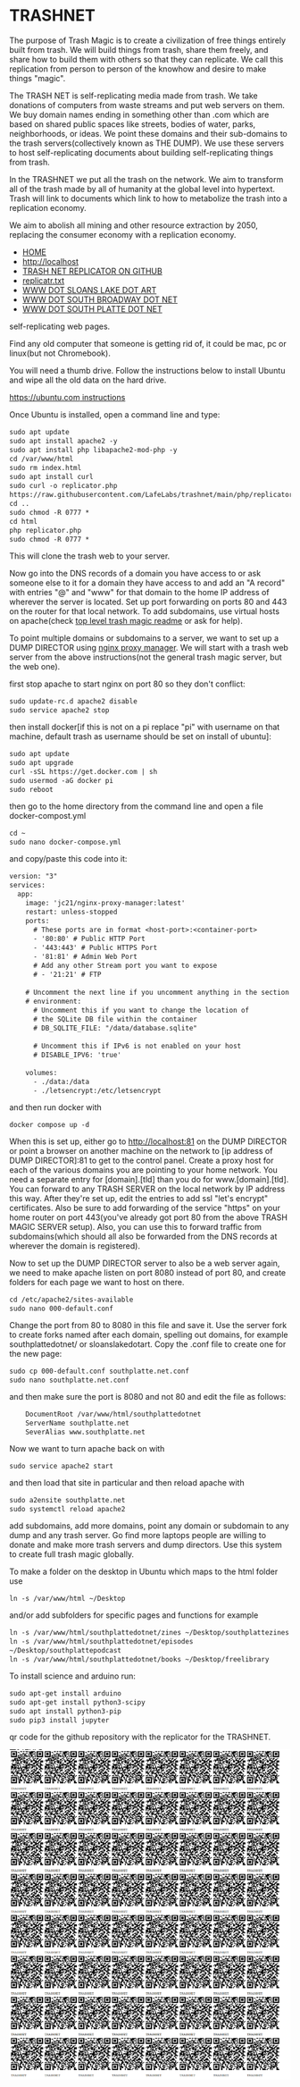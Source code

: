 # TRASHNET 

The purpose of Trash Magic is to create a civilization of free things entirely built from trash.  We will build things from trash, share them freely, and share how to build them with others so that they can replicate.  We call this replication from person to person of the knowhow and desire to make things "magic".  

The TRASH NET is self-replicating media made from trash. We take donations of computers from waste streams and put web servers on them. We buy domain names ending in something other than .com which are based on shared public spaces like streets, bodies of water, parks, neighborhoods, or ideas.  We point these domains and their sub-domains to the trash servers(collectively known as THE DUMP).  We use these servers to host self-replicating documents about building self-replicating things from trash.  

In the TRASHNET we put all the trash on the network.  We aim to transform all of the trash made by all of humanity at the global level into hypertext. Trash will link to documents which link to how to metabolize the trash into a replication economy. 


We aim to abolish all mining and other resource extraction by 2050, replacing the consumer economy with a replication economy.

 - [HOME](index.html)
 - [http://localhost](http://localhost)
 - [TRASH NET REPLICATOR ON GITHUB](https://github.com/LafeLabs/trashnet)
 - [replicatr.txt](https://raw.githubusercontent.com/LafeLabs/trashnet/main/php/replicator.txt)
 - [WWW DOT SLOANS LAKE DOT ART](https://www.sloanslake.art)
 - [WWW DOT SOUTH BROADWAY DOT NET](https://www.southbroadway.net)
 - [WWW DOT SOUTH PLATTE DOT NET](https://www.southplatte.net)

self-replicating web pages.

Find any old computer that someone is getting rid of, it could be mac, pc or linux(but not Chromebook).  

You will need a thumb drive.  Follow the instructions below to install Ubuntu and wipe all the old data on the hard drive.

[https://ubuntu.com instructions](https://ubuntu.com/tutorials/install-ubuntu-desktop#1-overview)

Once Ubuntu is installed, open a command line and type:

```
sudo apt update
sudo apt install apache2 -y
sudo apt install php libapache2-mod-php -y
cd /var/www/html
sudo rm index.html
sudo apt install curl
sudo curl -o replicator.php https://raw.githubusercontent.com/LafeLabs/trashnet/main/php/replicator.txt
cd ..
sudo chmod -R 0777 *
cd html
php replicator.php
sudo chmod -R 0777 *
```

This will clone the trash web to your server. 

Now go into the DNS records of a domain you have access to or ask someone else to it for a domain they have access to and add an "A record" with entries "@" and "www" for that domain to the home IP address of wherever the server is located.  Set up port forwarding on ports 80 and 443 on the router for that local network.  To add subdomains, use virtual hosts on apache(check [top level trash magic readme](https://github.com/LafeLabs/trashmagic/blob/main/README.md) or ask for help).

To point multiple domains or subdomains to a server, we want to set up a DUMP DIRECTOR using [nginx proxy manager](https://nginxproxymanager.com/).  We will start with a trash web server from the above instructions(not the general trash magic server, but the web one).

first stop apache to start nginx on port 80 so they don't conflict:

```
sudo update-rc.d apache2 disable
sudo service apache2 stop
```

then install docker[if this is not on a pi replace "pi" with username on that machine, default trash as username should be set on install of ubuntu]:
```
sudo apt update
sudo apt upgrade
curl -sSL https://get.docker.com | sh
sudo usermod -aG docker pi
sudo reboot
```
then go to the home directory from the command line and open a file docker-compost.yml
```
cd ~
sudo nano docker-compose.yml
```
and copy/paste this code into it:
```
version: "3"
services:
  app:
    image: 'jc21/nginx-proxy-manager:latest'
    restart: unless-stopped
    ports:
      # These ports are in format <host-port>:<container-port>
      - '80:80' # Public HTTP Port
      - '443:443' # Public HTTPS Port
      - '81:81' # Admin Web Port
      # Add any other Stream port you want to expose
      # - '21:21' # FTP

    # Uncomment the next line if you uncomment anything in the section
    # environment:
      # Uncomment this if you want to change the location of 
      # the SQLite DB file within the container
      # DB_SQLITE_FILE: "/data/database.sqlite"

      # Uncomment this if IPv6 is not enabled on your host
      # DISABLE_IPV6: 'true'

    volumes:
      - ./data:/data
      - ./letsencrypt:/etc/letsencrypt
```
and then run docker with 

```
docker compose up -d
```

When this is set up, either go to [http://localhost:81](http://localhost:81) on the DUMP DIRECTOR or point a browser on another machine on the network to [ip address of DUMP DIRECTOR]:81 to get to the control panel. Create a proxy host for each of the various domains you are pointing to your home network. You need a separate entry for [domain].[tld] than you do for www.[domain].[tld]. You can forward to any TRASH SERVER on the local network by IP address this way. After they're set up, edit the entries to add ssl "let's encrypt" certificates. Also be sure to add forwarding of the service "https" on your home router on port 443(you've already got port 80 from the above TRASH MAGIC SERVER setup).  Also, you can use this to forward traffic from subdomains(which should all also be forwarded from the DNS records at wherever the domain is registered).

Now to set up the DUMP DIRECTOR server to also be a web server again, we need to make apache listen on port 8080 instead of port 80, and create folders for each page we want to host on there.  
```
cd /etc/apache2/sites-available
sudo nano 000-default.conf
```
Change the port from 80 to 8080 in this file and save it. Use the server fork to create forks named after each domain, spelling out domains, for example southplattedotnet/ or sloanslakedotart.  Copy the .conf file to create one for the new page:
```
sudo cp 000-default.conf southplatte.net.conf
sudo nano southplatte.net.conf
```
and then make sure the port is 8080 and not 80 and edit the file as follows:

```
    DocumentRoot /var/www/html/southplattedotnet
    ServerName southplatte.net
    SeverAlias www.southplatte.net
```

Now we want to turn apache back on with 

```
sudo service apache2 start
```
and then load that site in particular and then reload apache with 
```
sudo a2ensite southplatte.net
sudo systemctl reload apache2
```

add subdomains, add more domains, point any domain or subdomain to any dump and any trash server.  Go find more laptops people are willing to donate and make more trash servers and dump directors.  Use this system to create full trash magic globally.


To make a folder on the desktop in Ubuntu which maps to the html folder use

```
ln -s /var/www/html ~/Desktop
```
and/or add subfolders for specific pages and functions for example

```
ln -s /var/www/html/southplattedotnet/zines ~/Desktop/southplattezines
ln -s /var/www/html/southplattedotnet/episodes ~/Desktop/southplattepodcast
ln -s /var/www/html/southplattedotnet/books ~/Desktop/freelibrary

```


To install science and arduino run:

```
sudo apt-get install arduino
sudo apt-get install python3-scipy
sudo apt install python3-pip
sudo pip3 install jupyter
```
qr code for the github repository with the replicator for the TRASHNET.


![](https://raw.githubusercontent.com/LafeLabs/trashnet/main/trashmagic/qrcode-page.png)

